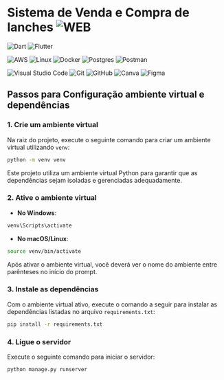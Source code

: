 # Sistema de Venda e Compra de lanches ![WEB](https://img.shields.io/badge/🌐%20WEB-4285F4?style=for-the-badge&logoColor=white)

![Dart](https://img.shields.io/badge/django-%230175C2.svg?style=for-the-badge&logo=django&logoColor=white)
![Flutter](https://img.shields.io/badge/python-%2302569B.svg?style=for-the-badge&logo=python&logoColor=white)


![AWS](https://img.shields.io/badge/AWS-%23FF9900.svg?style=for-the-badge&logo=amazon-aws&logoColor=white)
![Linux](https://img.shields.io/badge/Linux-%23000000.svg?style=for-the-badge&logo=linux&logoColor=white)
![Docker](https://img.shields.io/badge/docker-%230db7ed.svg?style=for-the-badge&logo=docker&logoColor=white)
![Postgres](https://img.shields.io/badge/postgres-%23316192.svg?style=for-the-badge&logo=postgresql&logoColor=white)
![Postman](https://img.shields.io/badge/Postman-FF6C37?style=for-the-badge&logo=postman&logoColor=white)

![Visual Studio Code](https://img.shields.io/badge/Visual%20Studio%20Code-0078d7.svg?style=for-the-badge&logo=visual-studio-code&logoColor=white)
![Git](https://img.shields.io/badge/git-%23F05033.svg?style=for-the-badge&logo=git&logoColor=white)
![GitHub](https://img.shields.io/badge/github-%23121011.svg?style=for-the-badge&logo=github&logoColor=white)
![Canva](https://img.shields.io/badge/Canva-%2300C4CC.svg?style=for-the-badge&logo=Canva&logoColor=white)
![Figma](https://img.shields.io/badge/figma-%23F24E1E.svg?style=for-the-badge&logo=figma&logoColor=white)


## Passos para Configuração ambiente virtual e dependências 

### 1. Crie um ambiente virtual

Na raiz do projeto, execute o seguinte comando para criar um ambiente virtual utilizando `venv`:

```bash
python -m venv venv
```
Este projeto utiliza um ambiente virtual Python para garantir que as dependências sejam isoladas e gerenciadas adequadamente.



### 2. Ative o ambiente virtual

- **No Windows**:

```bash
venv\Scripts\activate
```

- **No macOS/Linux**:

```bash
source venv/bin/activate
```

Após ativar o ambiente virtual, você deverá ver o nome do ambiente entre parênteses no início do prompt.

### 3. Instale as dependências

Com o ambiente virtual ativo, execute o comando a seguir para instalar as dependências listadas no arquivo `requirements.txt`:

```bash
pip install -r requirements.txt
```

### 4. Ligue o servidor

Execute o seguinte comando para iniciar o servidor:

```bash
python manage.py runserver
```
